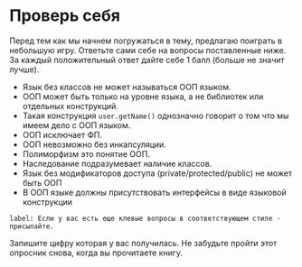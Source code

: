 # Проверь себя

Перед тем как мы начнем погружаться в тему, предлагаю поиграть в небольшую игру. Ответьте сами себе на вопросы поставленные ниже. За каждый положительный ответ дайте себе 1 балл (больше не значит лучше).

* Язык без классов не может называться ООП языком.
* ООП может быть только на уровне языка, а не библиотек или отдельных конструкций.
* Такая конструкция `user.getName()` однозначно говорит о том что мы имеем дело с ООП языком.
* ООП исключает ФП.
* ООП невозможно без инкапсуляции.
* Полиморфизм это понятие ООП.
* Наследование подразумевает наличие классов.
* Язык без модификаторов доступа (private/protected/public) не может быть ООП
* В ООП языке должны присутствовать интерфейсы в виде языковой конструкции

```
label: Если у вас есть еще клевые вопросы в соответствующем стиле - присылайте.
```

Запишите цифру которая у вас получилась. Не забудьте пройти этот опросник снова, когда вы прочитаете книгу.